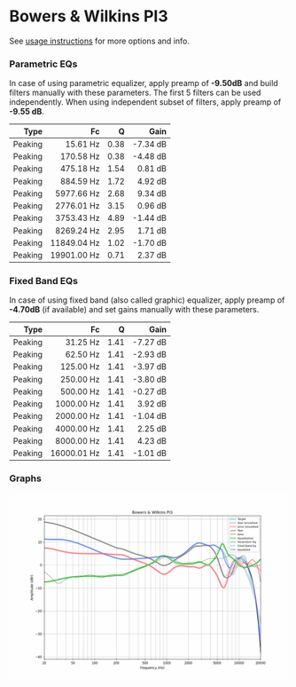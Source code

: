 # Bowers & Wilkins PI3
See [usage instructions](https://github.com/jaakkopasanen/AutoEq#usage) for more options and info.

### Parametric EQs
In case of using parametric equalizer, apply preamp of **-9.50dB** and build filters manually
with these parameters. The first 5 filters can be used independently.
When using independent subset of filters, apply preamp of **-9.55 dB**.

| Type    | Fc          |    Q | Gain     |
|--------:|------------:|-----:|---------:|
| Peaking | 15.61 Hz    | 0.38 | -7.34 dB |
| Peaking | 170.58 Hz   | 0.38 | -4.48 dB |
| Peaking | 475.18 Hz   | 1.54 | 0.81 dB  |
| Peaking | 884.59 Hz   | 1.72 | 4.92 dB  |
| Peaking | 5977.66 Hz  | 2.68 | 9.34 dB  |
| Peaking | 2776.01 Hz  | 3.15 | 0.96 dB  |
| Peaking | 3753.43 Hz  | 4.89 | -1.44 dB |
| Peaking | 8269.24 Hz  | 2.95 | 1.71 dB  |
| Peaking | 11849.04 Hz | 1.02 | -1.70 dB |
| Peaking | 19901.00 Hz | 0.71 | 2.37 dB  |

### Fixed Band EQs
In case of using fixed band (also called graphic) equalizer, apply preamp of **-4.70dB**
(if available) and set gains manually with these parameters.

| Type    | Fc          |    Q | Gain     |
|--------:|------------:|-----:|---------:|
| Peaking | 31.25 Hz    | 1.41 | -7.27 dB |
| Peaking | 62.50 Hz    | 1.41 | -2.93 dB |
| Peaking | 125.00 Hz   | 1.41 | -3.97 dB |
| Peaking | 250.00 Hz   | 1.41 | -3.80 dB |
| Peaking | 500.00 Hz   | 1.41 | -0.27 dB |
| Peaking | 1000.00 Hz  | 1.41 | 3.92 dB  |
| Peaking | 2000.00 Hz  | 1.41 | -1.04 dB |
| Peaking | 4000.00 Hz  | 1.41 | 2.25 dB  |
| Peaking | 8000.00 Hz  | 1.41 | 4.23 dB  |
| Peaking | 16000.01 Hz | 1.41 | -1.01 dB |

### Graphs
![](./Bowers%20&%20Wilkins%20PI3.png)